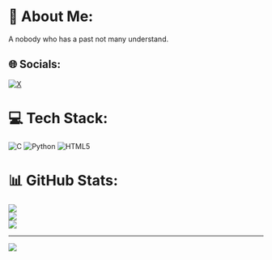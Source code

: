 # 💫 About Me:
A nobody who has a past not many understand.

## 🌐 Socials:
[![X](https://img.shields.io/badge/X-black.svg?logo=X&logoColor=white)](https://x.com/DexerTDP) 

# 💻 Tech Stack:
![C](https://img.shields.io/badge/c-%2300599C.svg?style=for-the-badge&logo=c&logoColor=white) ![Python](https://img.shields.io/badge/python-3670A0?style=for-the-badge&logo=python&logoColor=ffdd54) ![HTML5](https://img.shields.io/badge/html5-%23E34F26.svg?style=for-the-badge&logo=html5&logoColor=white)
# 📊 GitHub Stats:
![](https://github-readme-stats.vercel.app/api?username=DexerTDP&theme=dark&hide_border=false&include_all_commits=false&count_private=false)<br/>
![](https://nirzak-streak-stats.vercel.app/?user=DexerTDP&theme=dark&hide_border=false)<br/>
![](https://github-readme-stats.vercel.app/api/top-langs/?username=DexerTDP&theme=dark&hide_border=false&include_all_commits=false&count_private=false&layout=compact)

---
[![](https://visitcount.itsvg.in/api?id=DexerTDP&icon=0&color=0)](https://visitcount.itsvg.in)

<!-- Proudly created with GPRM ( https://gprm.itsvg.in ) -->
